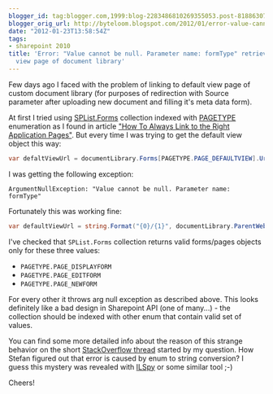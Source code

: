 ```yaml
---
blogger_id: tag:blogger.com,1999:blog-2283486810269355053.post-8188630730154786454
blogger_orig_url: http://byteloom.blogspot.com/2012/01/error-value-cannot-be-null-parameter.html
date: "2012-01-23T13:58:54Z"
tags:
- sharepoint 2010
title: 'Error: "Value cannot be null. Parameter name: formType" retrieving default
  view page of document library'
---
```


Few days ago I faced with the problem of linking to default view page of custom document library (for purposes of redirection with Source parameter after uploading new document and filling it's meta data form).

At first I tried using [SPList.Forms](http://msdn.microsoft.com/en-us/library/microsoft.sharepoint.splist.forms.aspx) collection indexed with [PAGETYPE](http://msdn.microsoft.com/en-us/library/microsoft.sharepoint.pagetype.aspx) enumeration as I found in article ["How To Always Link to the Right Application Pages"](http://sharepointsharpener.wordpress.com/2009/05/16/how-to-always-link-to-the-right-application-pages/). But every time I was trying to get the default view object this way:

```csharp
var defaltViewUrl = documentLibrary.Forms[PAGETYPE.PAGE_DEFAULTVIEW].Url;
```
<!--more-->
I was getting the following exception:

```
ArgumentNullException: "Value cannot be null. Parameter name: formType"
```

Fortunately this was working fine:

```csharp
var defaultViewUrl = string.Format("{0}/{1}", documentLibrary.ParentWeb.Url, documentLibrary.DefaultView.Url);
```

I've checked that `SPList.Forms` collection returns valid forms/pages objects only for these three values:

* `PAGETYPE.PAGE_DISPLAYFORM`
* `PAGETYPE.PAGE_EDITFORM`
* `PAGETYPE.PAGE_NEWFORM`

For every other it throws arg null exception as described above. This looks definitely like a bad design in Sharepoint API (one of many...) - the collection should be indexed with other enum that contain valid set of values.

You can find some more detailed info about the reason of this strange behavior on the short [StackOverflow thread](http://stackoverflow.com/questions/8837172/error-value-cannot-be-null-parameter-name-formtype-retrieving-default-view) started by my question. How Stefan figured out that error is caused by enum to string conversion? I guess this mystery was revealed with [ILSpy](http://wiki.sharpdevelop.net/ILSpy.ashx) or some similar tool ;-)

Cheers!
